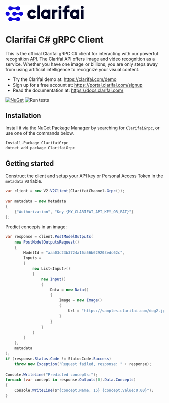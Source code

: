 ![Clarifai logo](docs/logo.png)

# Clarifai C# gRPC Client

This is the official Clarifai gRPC C# client for interacting with our powerful recognition
[API](https://docs.clarifai.com).
The Clarifai API offers image and video recognition as a service. Whether you have one image or
billions, you are only steps away from using artificial intelligence to recognize your visual
content.

* Try the Clarifai demo at: https://clarifai.com/demo
* Sign up for a free account at: https://portal.clarifai.com/signup
* Read the documentation at: https://docs.clarifai.com/

[![NuGet](https://img.shields.io/nuget/v/ClarifaiGrpc.svg)](https://www.nuget.org/packages/ClarifaiGrpc)
![Run tests](https://github.com/Clarifai/clarifai-csharp-grpc/workflows/Run%20tests/badge.svg)

## Installation

Install it via the NuGet Package Manager by searching for `ClarifaiGrpc`, or use one of the commands below.

```
Install-Package ClarifaiGrpc
dotnet add package ClarifaiGrpc
```

## Getting started

Construct the client and setup your API key or Personal Access Token in the `metadata` variable.

```csharp
var client = new V2.V2Client(ClarifaiChannel.Grpc());

var metadata = new Metadata
{
    {"Authorization", "Key {MY_CLARIFAI_API_KEY_OR_PAT}"}
};
```

Predict concepts in an image:

```csharp
var response = client.PostModelOutputs(
    new PostModelOutputsRequest()
    {
        ModelId = "aaa03c23b3724a16a56b629203edc62c",
        Inputs =
        {
            new List<Input>()
            {
                new Input()
                {
                    Data = new Data()
                    {
                        Image = new Image()
                        {
                            Url = "https://samples.clarifai.com/dog2.jpeg"
                        }
                    }
                }
            }
        }
    },
    metadata
);
if (response.Status.Code != StatusCode.Success)
    throw new Exception("Request failed, response: " + response);

Console.WriteLine("Predicted concepts:");
foreach (var concept in response.Outputs[0].Data.Concepts)
{
    Console.WriteLine($"{concept.Name, 15} {concept.Value:0.00}");
}
```
